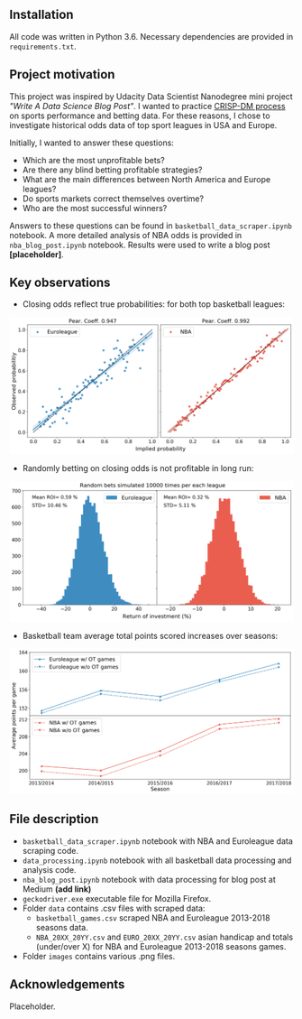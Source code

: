 ## Installation

All code was written in Python 3.6. Necessary dependencies are provided in `requirements.txt`.

## Project motivation

This project was inspired by Udacity Data Scientist Nanodegree mini project *"Write A Data Science Blog
 Post"*. I wanted to practice
  [CRISP-DM process](https://en.wikipedia.org/wiki/Cross-industry_standard_process_for_data_mining) 
  on  sports performance and betting data. For these reasons, I chose to investigate
   historical odds data of top sport leagues in USA and Europe.
    
   Initially, I wanted to answer these 
   questions:

* Which are the most unprofitable bets?
* Are there any blind betting profitable strategies?
* What are the main differences between North America and Europe leagues?
* Do sports markets correct themselves overtime?
* Who are the most successful winners?

Answers to these questions can be found in `basketball_data_scraper.ipynb` notebook. A more detailed analysis of 
NBA odds is provided in `nba_blog_post.ipynb` notebook. Results were used to write a blog post **[placeholder]**.

## Key observations

* Closing odds reflect true probabilities: for both top basketball leagues:

![fig 1](images/observed_prob_vs_implied_separate.png "Correlation plot")

* Randomly betting on closing odds is not profitable in long run:

![fig 2](images/random_bet_simulations.png "Simulation results")

* Basketball team average total points scored increases over seasons:

![fig 3](images/total_points.png "Total points vs season")

## File description

* `basketball_data_scraper.ipynb` notebook with NBA and Euroleague data scraping code.
* `data_processing.ipynb` notebook with all basketball data processing and analysis code.
* `nba_blog_post.ipynb` notebook with data processing for blog post at Medium **(add link)**
* `geckodriver.exe` executable file for Mozilla Firefox.
* Folder `data` contains .csv files with scraped data:
  * `basketball_games.csv` scraped NBA and Euroleague 2013-2018 seasons data.
  * `NBA_20XX_20YY.csv` and `EURO_20XX_20YY.csv` asian handicap and totals (under/over X) for NBA and Euroleague 2013-2018 seasons games.
* Folder `images` contains various .png files.

## Acknowledgements

Placeholder.